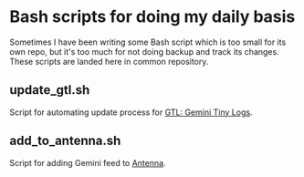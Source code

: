 # Bash scripts for doing my daily basis

Sometimes I have been writing some Bash script which is too small for its own repo, but it's too much for not doing backup and track its changes. These scripts are landed here in common repository. 

## update_gtl.sh

Script for automating update process for [GTL: Gemini Tiny Logs]. 

[GTL: Gemini Tiny Logs]: https://github.com/bacardi55/gtl/blob/main/README.md

## add_to_antenna.sh

Script for adding Gemini feed to [Antenna].  

[Antenna]: gemini://warmedal.se/~antenna/about.gmi
